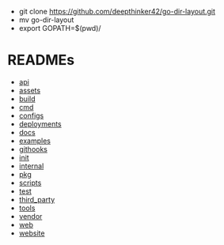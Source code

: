 - git clone https://github.com/deepthinker42/go-dir-layout.git
- mv go-dir-layout <project>
- export GOPATH=$(pwd)/<project>


# READMEs
* [api](./src/api/README.md)
* [assets](./src/assets/README.md)
* [build](./src/build/README.md)
* [cmd](./src/cmd/README.md)
* [configs](./src/configs/README.md)
* [deployments](./src/deployments/README.md)
* [docs](./src/docs/README.md)
* [examples](./src/examples/README.md)
* [githooks](./src/githooks/README.md)
* [init](./src/init/README.md)
* [internal](./src/internal/README.md)
* [pkg](./src/pkg/README.md)
* [scripts](./src/scripts/README.md)
* [test](./src/test/README.md)
* [third_party](./src/third_party/README.md)
* [tools](./src/tools/README.md)
* [vendor](./src/vendor/README.md)
* [web](./src/web/README.md)
* [website](./src/website/README.md)
